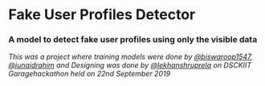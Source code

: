 # Fake User Profiles Detector

### A model to detect fake user profiles using only the visible data

*This was a project where training models were done by [@biswaroop1547](https://github.com/biswaroop1547), [@junaidrahim](https://github.com/junaidrahim) and Designing was done by [@lekhanshruprela](https://twitter.com/lekhanshruprela) on DSCKIIT Garagehackathon held on 22nd September 2019*
